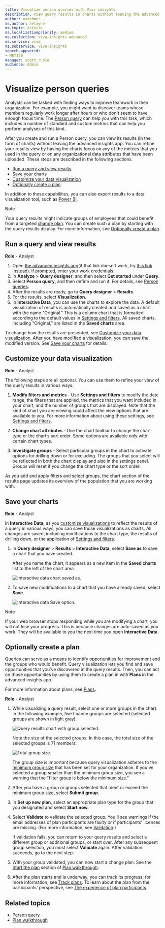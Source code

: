 ```yaml
---
title: Visualize person queries with Viva insights
description: View query results in charts without leaving the advanced insights app with Viva Insights
author: madehmer
ms.author: helayne
ms.topic: article
ms.localizationpriority: medium 
ms.collection: viva-insights-advanced 
ms.service: viva 
ms.subservice: viva-insights 
search.appverid: 
- MET150 
manager: scott.ruble
audience: Admin
---
```

# Visualize person queries

Analysts can be tasked with finding ways to improve teamwork in their organization. For example, you might want to discover teams whose members regularly work longer after hours or who don't seem to have enough focus time. The [Person query](person-queries.md) can help you with this task, which includes a number of standard and custom metrics that can help you perform analyses of this kind.  

After you create and run a Person query, you can view its results (in the form of charts) without leaving the advanced insights app. You can refine your results view by having the charts focus on any of the metrics that you used in the query or on any organizational data attributes that have been uploaded. These steps are described in the following sections.

* [Run a query and view results](#run-a-query-and-view-results)
* [Save your charts](#save-your-charts)
* [Customize your data visualization](#customize-your-data-visualization)
* [Optionally create a plan](#optionally-create-a-plan)

In addition to these capabilities, you can also export results to a data visualization tool, such as [Power BI](../use/view-download-and-export-query-results.md). 

>[!Note]
>Your query results might indicate groups of employees that could benefit from a targeted [change plan](solutionsv2-intro.md). You can create such a plan by starting with the query results display. For more information, see [Optionally create a plan](#optionally-create-a-plan).

## Run a query and view results

**Role** - Analyst

1. Open [the advanced insights app](https://workplaceanalytics.office.com/)(if that link doesn't work, try [this link instead](https://workplaceanalytics-eu.office.com/)). If prompted, enter your work credentials.
2. In **Analyze** > **Query designer**, and then select **Get started** under **Query**.
3. Select **Person query**, and then define and run it. For details, see [Person queries](person-queries.md).
4. After the results are ready, go to **Query designer** > **Results**.
5. For the results, select **Visualization**.
6. In **Interactive Data**, you can use the charts to explore the data. A default visualization of results is automatically created and saved as a chart with the name "Original." This is a column chart that is formatted according to the default values in [Settings and filters](../use/explore-page-settings.md). All saved charts, including "Original," are listed in the **Saved charts** area.

To change how the results are presented, see [Customize your data visualization](#customize-your-data-visualization). After you have modified a visualization, you can save the modified version. See [Save your charts](#save-your-charts) for details.

## Customize your data visualization

**Role** - Analyst

The following steps are all optional. You can use them to refine your view of the query results in various ways.

1. **Modify filters and metrics** - Use **Settings and filters** to modify the date range, the filters that are applied, the metrics that you want included in your chart, and the number of groups that are displayed. Note that the kind of chart you are viewing could affect the view options that are available to you. For more information about using these settings, see [Settings and filters](../use/chart-types.md#settings-and-filters).

2. **Change chart attributes** - Use the chart toolbar to change the chart type or the chart’s sort order. Some options are available only with certain chart types.  

3. **Investigate groups** - Select particular groups in the chart to activate options for drilling down or for excluding. The groups that you select will be reflected in both the chart display and also in the settings panel. Groups will reset if you change the chart type or the sort order.  

As you add and apply filters and select groups, the chart section of the results page updates its overview of the population that you are working with.

## Save your charts

**Role** - Analyst

In **Interactive Data**, as you [customize visualizations](#customize-your-data-visualization) to reflect the results of a query in various ways, you can save those visualizations as charts. All changes are saved, including modifications to the chart type, the results of drilling down, or the application of [Settings and filters](../use/explore-page-settings.md).

1. In **Query designer** > **Results** > **Interactive Data**, select **Save as** to save a chart that you have created.  

   After you name the chart, it appears as a new item in the **Saved charts** list to the left of the chart area.

   ![Interactive data chart saved as.](../images/wpa/tutorials/saved-charts-chart-saved-as-4.png)

2. To save new modifications to a chart that you have already saved, select **Save**.

   ![Interactive data Save option.](../images/wpa/tutorials/saved-charts-chart-saved-4.png)

>[!Note]
>If your web browser stops responding while you are modifying a chart, you will not lose your progress. This is because changes are auto-saved as you work. They will be available to you the next time you open **Interactive Data**.

## Optionally create a plan  

Queries can serve as a means to identify opportunities for improvement and the groups who would benefit. Query visualization lets you find and save opportunities that you've discovered in the query results. Then, you can act on those opportunities by using them to create a plan in with **Plans** in the advanced insights app.

For more information about plans, see [Plans](solutionsv2-intro.md).  

**Role** - Analyst

1. While visualizing a query result, select one or more groups in the chart. In the following example, five finance groups are selected (selected groups are shown in light gray).

   ![Query results chart with group selected.](../images/wpa/tutorials/results-interactive-data-close.png)

   Note the size of the selected groups. In this case, the total size of the selected groups is 71 members.

   ![Total group size.](../images/wpa/tutorials/group-size-finance.png)

   The group size is important because query visualization adheres to the [minimum group size](../use/privacy-settings.md#minimum-group-size) that has been set for your organization. If you've selected a group smaller than the minimum group size, you see a warning that the "filter group is below the minimum size."

2. After you have a group or groups selected that meet or exceed the minimum group size, select **Submit group**.
3. In **Set up new plan**, select an appropriate plan type for the group that you designated and select **Start now**.
4. Select **Validate** to validate the selected group. You'll see warnings if the email addresses of plan participants are faulty or if participants' licenses are missing. (For more information, see [Validation](solutionsv2-conceptual.md#validation).)

   If validation fails, you can return to your query results and select a different group or additional groups, or start over. After any subsequent group selection, you must select **Validate** again. After validation succeeds, go to the next step.

5. With your group validated, you can now start a change plan. See the [Start the plan](solutionsv2-task.md#start-the-plan) section of [Plan walkthrough](solutionsv2-task.md).
6. After the plan starts and is underway, you can track its progress; for more information, see [Track plans](solutionsv2-task.md#track-plans). To learn about the plan from the participants' perspective, see [The experience of plan participants](solutionsv2-participants.md).

## Related topics

* [Person query](person-queries.md)
* [Plan walkthrough](solutionsv2-task.md)
